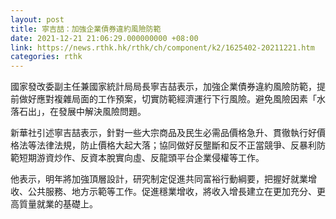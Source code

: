 ```yaml
---
layout: post
title: 寧吉喆：加強企業債券違約風險防範
date: 2021-12-21 21:06:29.000000000 +08:00
link: https://news.rthk.hk/rthk/ch/component/k2/1625402-20211221.htm
categories: rthk
---
```


國家發改委副主任兼國家統計局局長寧吉喆表示，加強企業債券違約風險防範，提前做好應對複雜局面的工作預案，切實防範經濟運行下行風險。避免風險因素「水落石出」，在發展中解決風險問題。

新華社引述寧吉喆表示，針對一些大宗商品及民生必需品價格急升、貫徹執行好價格法等法律法規，防止價格大起大落；協同做好反壟斷和反不正當競爭、反暴利防範短期游資炒作、反資本脫實向虛、反龍頭平台企業侵權等工作。

他表示，明年將加強頂層設計，研究制定促進共同富裕行動綱要，把握好就業增收、公共服務、地方示範等工作。促進穩業增收，將收入增長建立在更加充分、更高質量就業的基礎上。
